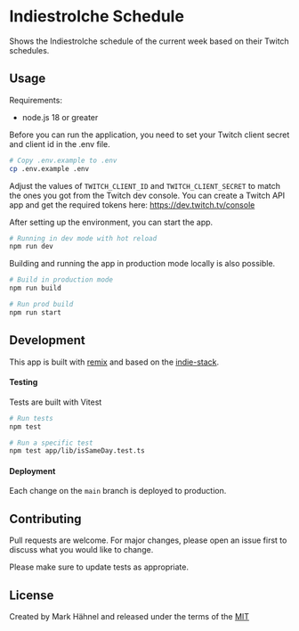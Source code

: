 # Indiestrolche Schedule

Shows the Indiestrolche schedule of the current week based on their Twitch schedules.

## Usage

Requirements:

- node.js 18 or greater

Before you can run the application, you need to set your Twitch client secret and client id in the .env file.

```bash
# Copy .env.example to .env
cp .env.example .env
```

Adjust the values of `TWITCH_CLIENT_ID` and `TWITCH_CLIENT_SECRET` to match the ones you got from the Twitch dev console.
You can create a Twitch API app and get the required tokens here: https://dev.twitch.tv/console

After setting up the environment, you can start the app.

```bash
# Running in dev mode with hot reload
npm run dev
```

Building and running the app in production mode locally is also possible.

```bash
# Build in production mode
npm run build

# Run prod build
npm run start
```

## Development

This app is built with [remix](https://remix.run/) and based on the [indie-stack](https://github.com/remix-run/indie-stack).

#### Testing

Tests are built with Vitest

```bash
# Run tests
npm test

# Run a specific test
npm test app/lib/isSameDay.test.ts
```

#### Deployment

Each change on the `main` branch is deployed to production.

## Contributing

Pull requests are welcome. For major changes, please open an issue first to discuss what you would like to change.

Please make sure to update tests as appropriate.

## License

Created by Mark Hähnel and released under the terms of the [MIT](https://choosealicense.com/licenses/mit/)
